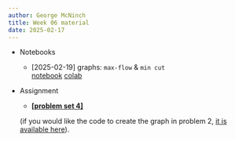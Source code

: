 ```yaml
---
author: George McNinch
title: Week 06 material
date: 2025-02-17
---
```


- Notebooks

  - [2025-02-19] graphs: `max-flow` & `min cut`  
	  [notebook](/course-content/week06-01--graph-models.ipynb)
	  [colab](https://colab.research.google.com/github/gmcninch-tufts/2025-Sp-Math087/blob/main/course-content/week06-01--graph-models.ipynb)


- Assignment

	- [**[problem set 4]**](/course-assignments/PS04--2024-02-23.pdf)
	
	(if you would like the code to create the graph in problem 2, [it is available here](/course-assets/PS4--graph.py)).
